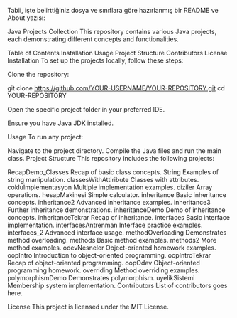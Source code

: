 
Tabii, işte belirttiğiniz dosya ve sınıflara göre hazırlanmış bir README ve About yazısı:

Java Projects Collection
This repository contains various Java projects, each demonstrating different concepts and functionalities.

Table of Contents
Installation
Usage
Project Structure
Contributors
License
Installation
To set up the projects locally, follow these steps:

Clone the repository:

git clone https://github.com/YOUR-USERNAME/YOUR-REPOSITORY.git
cd YOUR-REPOSITORY


Open the specific project folder in your preferred IDE.

Ensure you have Java JDK installed.

Usage
To run any project:

Navigate to the project directory.
Compile the Java files and run the main class.
Project Structure
This repository includes the following projects:

RecapDemo_Classes
Recap of basic class concepts.
String
Examples of string manipulation.
classesWithAttiribute
Classes with attributes.
cokluİmplementasyon
Multiple implementation examples.
diziler
Array operations.
hesapMakinesi
Simple calculator.
inheritance
Basic inheritance concepts.
inheritance2
Advanced inheritance examples.
inheritance3
Further inheritance demonstrations.
inheritanceDemo
Demo of inheritance concepts.
inheritanceTekrar
Recap of inheritance.
interfaces
Basic interface implementation.
interfacesAntrenman
Interface practice examples.
interfaces_2
Advanced interface usage.
methodOverloading
Demonstrates method overloading.
methods
Basic method examples.
methods2
More method examples.
odevNesneler
Object-oriented homework examples.
oopIntro
Introduction to object-oriented programming.
oopIntroTekrar
Recap of object-oriented programming.
oopOdev
Object-oriented programming homework.
overriding
Method overriding examples.
polymorphismDemo
Demonstrates polymorphism.
uyelikSistemi
Membership system implementation.
Contributors
List of contributors goes here.

License
This project is licensed under the MIT License.

